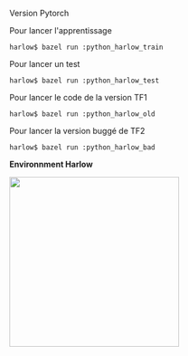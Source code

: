 Version Pytorch

Pour lancer l'apprentissage
```
harlow$ bazel run :python_harlow_train
```
Pour lancer un test
```
harlow$ bazel run :python_harlow_test
```


Pour lancer le code de la version TF1
```
harlow$ bazel run :python_harlow_old
```
Pour lancer la version buggé de TF2
```
harlow$ bazel run :python_harlow_bad
```


**Environnment Harlow**

<img src="https://github.com/DamienLegros/harlow-project/blob/main/Resultats/harlow.gif?raw=true" width="300" />
